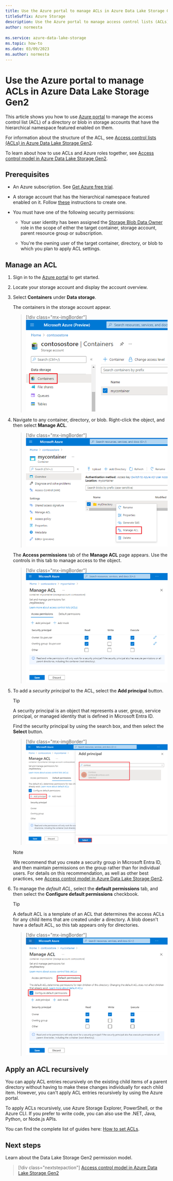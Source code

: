 ```yaml
---
title: Use the Azure portal to manage ACLs in Azure Data Lake Storage Gen2
titleSuffix: Azure Storage
description: Use the Azure portal to manage access control lists (ACLs) in storage accounts that have a hierarchical namespace (HNS) enabled.
author: normesta

ms.service: azure-data-lake-storage
ms.topic: how-to
ms.date: 03/09/2023
ms.author: normesta
---
```


# Use the Azure portal to manage ACLs in Azure Data Lake Storage Gen2

This article shows you how to use [Azure portal](https://portal.azure.com/) to manage the access control list (ACL) of a directory or blob in storage accounts that have the hierarchical namespace featured enabled on them.

For information about the structure of the ACL, see [Access control lists (ACLs) in Azure Data Lake Storage Gen2](data-lake-storage-access-control.md).

To learn about how to use ACLs and Azure roles together, see [Access control model in Azure Data Lake Storage Gen2](data-lake-storage-access-control-model.md).

## Prerequisites

- An Azure subscription. See [Get Azure free trial](https://azure.microsoft.com/pricing/free-trial/).

- A storage account that has the hierarchical namespace featured enabled on it. Follow [these](create-data-lake-storage-account.md) instructions to create one.

- You must have one of the following security permissions:

  - Your user identity has been assigned the [Storage Blob Data Owner](../../role-based-access-control/built-in-roles.md#storage-blob-data-owner) role in the scope of either the target container, storage account, parent resource group or subscription.

  - You're the owning user of the target container, directory, or blob to which you plan to apply ACL settings.

## Manage an ACL

1. Sign in to the [Azure portal](https://portal.azure.com/) to get started.

2. Locate your storage account and display the account overview.

3. Select **Containers** under **Data storage**.

   The containers in the storage account appear.

   > [!div class="mx-imgBorder"]
   > ![location of storage account containers in the Azure portal](./media/data-lake-storage-acl-azure-portal/find-containers-in-azure-portal.png)

5. Navigate to any container, directory, or blob. Right-click the object, and then select **Manage ACL**.

   > [!div class="mx-imgBorder"]
   > ![context menu for managing an acl](./media/data-lake-storage-acl-azure-portal/manage-acl-menu-item.png)

   The **Access permissions** tab of the **Manage ACL** page appears. Use the controls in this tab to manage access to the object.

   > [!div class="mx-imgBorder"]
   > ![access ACL tab of the Manage ACL page](./media/data-lake-storage-acl-azure-portal/access-acl-page.png)

7. To add a *security principal* to the ACL, select the **Add principal** button.

   > [!TIP]
   > A security principal is an object that represents a user, group, service principal, or managed identity that is defined in Microsoft Entra ID.

   Find the security principal by using the search box, and then select the **Select** button.

   > [!div class="mx-imgBorder"]
   > ![Add a security principal to the ACL](./media/data-lake-storage-acl-azure-portal/get-security-principal.png)

   > [!NOTE]
   > We recommend that you create a security group in Microsoft Entra ID, and then maintain permissions on the group rather than for individual users. For details on this recommendation, as well as other best practices, see [Access control model in Azure Data Lake Storage Gen2](data-lake-storage-access-control-model.md).

8. To manage the *default ACL*, select the **default permissions** tab, and then select the **Configure default permissions** checkbook.

   > [!TIP]
   > A default ACL is a template of an ACL that determines the access ACLs for any child items that are created under a directory. A blob doesn't have a default ACL, so this tab appears only for directories.

   > [!div class="mx-imgBorder"]
   > ![default ACL tab of the Manage ACL page](./media/data-lake-storage-acl-azure-portal/default-acl-page.png)

## Apply an ACL recursively

You can apply ACL entries recursively on the existing child items of a parent directory without having to make these changes individually for each child item. However, you can't apply ACL entries recursively by using the Azure portal.

To apply ACLs recursively, use Azure Storage Explorer, PowerShell, or the Azure CLI. If you prefer to write code, you can also use the .NET, Java, Python, or Node.js APIs.

You can find the complete list of guides here: [How to set ACLs](data-lake-storage-access-control.md#how-to-set-acls).

## Next steps

Learn about the Data Lake Storage Gen2 permission model.

> [!div class="nextstepaction"]
> [Access control model in Azure Data Lake Storage Gen2](./data-lake-storage-access-control-model.md)
